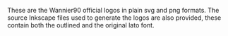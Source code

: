 These are the Wannier90 official logos in plain svg and png formats. 
The source Inkscape files used to generate the logos are also provided, 
these contain both the outlined and the original lato font. 
